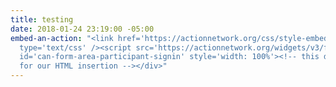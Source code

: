 ```yaml
---
title: testing
date: 2018-01-24 23:19:00 -05:00
embed-an-action: "<link href='https://actionnetwork.org/css/style-embed-v3.css' rel='stylesheet'
  type='text/css' /><script src='https://actionnetwork.org/widgets/v3/form/participant-signin?format=js&source=widget'></script><div
  id='can-form-area-participant-signin' style='width: 100%'><!-- this div is the target
  for our HTML insertion --></div>"
---
```


